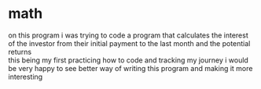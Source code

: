 # math
on this program i was trying to code a program that calculates the interest of the investor from their initial payment to the last  month and  the potential returns    
this being my first practicing how to code and tracking my journey i would be very happy to see better way of writing this program and making it more interesting 
